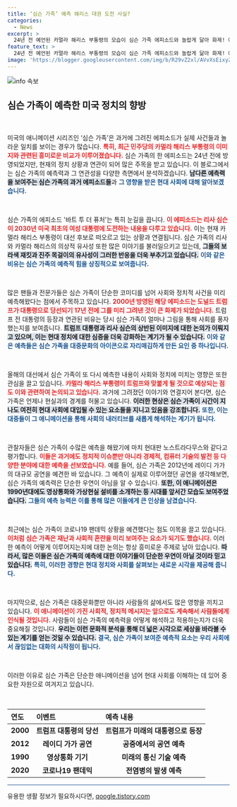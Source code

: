 ```yaml
---
title: ‘심슨 가족’ 예측 해리스 대권 도전 사실?
categories:
  - News
excerpt: >
  24년 전 예언된 카멀라 해리스 부통령의 모습이 심슨 가족 에피소드와 놀랍게 닮아 화제! 애니메이션이 미국 정치를 어떻게 예측했는지, 지금 바로 확인해 보세요!
feature_text: >
  24년 전 예언된 카멀라 해리스 부통령의 모습이 심슨 가족 에피소드와 놀랍게 닮아 화제! 애니메이션이 미국 정치를 어떻게 예측했는지, 지금 바로 확인해 보세요!
image: 'https://blogger.googleusercontent.com/img/b/R29vZ2xl/AVvXsEixyZcFfHzMRdzZMjFBmAUKJYCLCGyLL1o632UiGVXcaFdKo_bkvkuCioo0uUKlGfBVcT3P84aROyZIXSBEx3Aw5nCQ3pTgDom1WDC4m8eifvWiAmWEEVb4x6G_l8C0QH225ldMjyaFvpxGEBGNO37VmDTDMHGhJPq73UglMfDca1-0aw/s1600/blogspot.png'
---
```


<p><img src="https://blogger.googleusercontent.com/img/b/R29vZ2xl/AVvXsEixyZcFfHzMRdzZMjFBmAUKJYCLCGyLL1o632UiGVXcaFdKo_bkvkuCioo0uUKlGfBVcT3P84aROyZIXSBEx3Aw5nCQ3pTgDom1WDC4m8eifvWiAmWEEVb4x6G_l8C0QH225ldMjyaFvpxGEBGNO37VmDTDMHGhJPq73UglMfDca1-0aw/s1600/blogspot.png" alt="info 속보" /></p>

<h2 data-ke-size="size26">심슨 가족이 예측한 미국 정치의 향방</h2>

<p data-ke-size="size16">&nbsp;</p>

<p>미국의 애니메이션 시리즈인 ‘심슨 가족’은 과거에 그려진 에피소드가 실제 사건들과 놀라운 일치를 보이는 경우가 많습니다. <b><span style="color: #ee2323;">특히, 최근 민주당의 카멀라 해리스 부통령의 이미지와 관련된 흥미로운 비교가 이루어졌습니다.</span></b> 심슨 가족의 한 에피소드는 24년 전에 방영되었지만, 현재의 정치 상황과 연관이 되어 많은 주목을 받고 있습니다. 이 블로그에서는 심슨 가족의 예측력과 그 연관성을 다양한 측면에서 분석하겠습니다. <b><span style="background-color: #21538527;">남다른 예측력을 보여주는 심슨 가족의 과거 에피소드들</span></b>과 <b><span style="color: #1a5490;">그 영향을 받은 현대 사회에 대해 알아보겠습니다.</span></b></p>

<p data-ke-size="size16">&nbsp;</p>

<p>심슨 가족의 에피소드 '바트 투 더 퓨처'는 특히 눈길을 끕니다. <b><span style="color: #ee2323;">이 에피소드는 리사 심슨이 2030년 미국 최초의 여성 대통령에 도전하는 내용을 다루고 있습니다.</span></b> 이는 현재 카멀라 해리스 부통령이 대선 후보로 떠오르고 있는 상황과 연결됩니다. 심슨 가족의 리사와 카멀라 해리스의 의상적 유사성 또한 많은 이야기를 불러일으키고 있는데, <b><span style="background-color: #21538527;">그들의 보라색 재킷과 진주 목걸이의 유사성이 그러한 반응을 더욱 부추기고 있습니다.</span></b> <b><span style="color: #1a5490;">이와 같은 비유는 심슨 가족의 예측적 힘을 상징적으로 보여줍니다.</span></b></p>

<p data-ke-size="size16">&nbsp;</p>

<p>많은 팬들과 전문가들은 심슨 가족이 단순한 코미디를 넘어 사회와 정치적 사건을 미리 예측해왔다는 점에서 주목하고 있습니다. <b><span style="color: #ee2323;">2000년 방영된 해당 에피소드는 도널드 트럼프가 대통령으로 당선되기 17년 전에 그를 미리 그려낸 것이 큰 화제가 되었습니다.</span></b> 트럼프 전 대통령의 등장과 연관된 비유는 당시 심슨 가족이 얼마나 그림을 통해 사회를 풍자했는지를 보여줍니다. <b><span style="background-color: #21538527;">트럼프 대통령과 리사 심슨의 상반된 이미지에 대한 논의가 이뤄지고 있으며, 이는 현대 정치에 대한 심증을 더욱 강화하는 계기가 될 수 있습니다.</span></b> <b><span style="color: #1a5490;">이와 같은 예측들은 심슨 가족을 대중문화의 아이콘으로 자리매김하게 만든 요인 중 하나입니다.</span></b></p>

<p data-ke-size="size16">&nbsp;</p>

<p>올해의 대선에서 심슨 가족이 또 다시 예측한 내용이 사회와 정치에 미치는 영향은 또한 관심을 끌고 있습니다. <b><span style="color: #ee2323;">카멀라 해리스 부통령이 트럼프와 맞붙게 될 것으로 예상되는 점도 이와 관련하여 논의되고 있습니다.</span></b> 과거에 그려졌던 이야기와 연결지어 본다면, 심슨 가족은 언제나 현실과의 경계를 허물고 있습니다. <b><span style="background-color: #21538527;">이러한 현상은 심슨 가족이 시간이 지나도 여전히 현대 사회에 대입될 수 있는 요소들을 지니고 있음을 강조합니다.</span></b> <b><span style="color: #1a5490;">또한, 이는 대중들이 그 애니메이션을 통해 사회의 내러티브를 새롭게 해석하는 계기가 됩니다.</span></b></p>

<p data-ke-size="size16">&nbsp;</p>

<p>관찰자들은 심슨 가족이 수많은 예측을 해왔기에 마치 현대판 노스트라다무스와 같다고 평가합니다. <b><span style="color: #ee2323;">이들은 과거에도 정치적 이슈뿐만 아니라 경제적, 컴퓨터 기술의 발전 등 다양한 분야에 대한 예측을 선보였습니다.</span></b> 예를 들어, 심슨 가족은 2012년에 레이디 가가의 대규모 공연을 예견한 바 있습니다. 그 예측이 실제로 이루어졌던 공연을 생각해보면, 심슨 가족의 예측력은 단순한 우연이 아님을 알 수 있습니다. <b><span style="background-color: #21538527;">또한, 이 애니메이션은 1990년대에도 영상통화와 가상현실 설비를 소개하는 등 시대를 앞서간 모습도 보여주었습니다.</span></b> <b><span style="color: #1a5490;">그들의 예측 능력은 이를 통해 많은 이들에게 큰 인상을 남겼습니다.</span></b></p>

<p data-ke-size="size16">&nbsp;</p>

<p>최근에는 심슨 가족이 코로나19 팬데믹 상황을 예견했다는 점도 이목을 끌고 있습니다. <b><span style="color: #ee2323;">이처럼 심슨 가족은 재난과 사회적 혼란을 미리 보여주는 요소가 되기도 했습니다.</span></b> 이러한 예측이 어떻게 이루어지는지에 대한 논의는 항상 흥미로운 주제로 남아 있습니다. <b><span style="background-color: #21538527;">따라서, 많은 이들은 심슨 가족의 예측에 대한 이야기들이 단순한 우연이 아닐 것이라 믿고 있습니다.</span></b> <b><span style="color: #1a5490;">특히, 이러한 경향은 현대 정치와 사회를 살펴보는 새로운 시각을 제공해 줍니다.</span></b></p>

<p data-ke-size="size16">&nbsp;</p>

<p>마지막으로, 심슨 가족은 대중문화뿐만 아니라 사람들의 삶에서도 많은 영향을 끼치고 있습니다. <b><span style="color: #ee2323;">이 애니메이션이 가진 사회적, 정치적 메시지는 앞으로도 계속해서 사람들에게 인식될 것입니다.</span></b> 사람들이 심슨 가족의 예측력을 어떻게 해석하고 적용하는지가 더욱 중요해질 것입니다. <b><span style="background-color: #21538527;">우리는 이런 문화적 분석을 통해 더 넓은 시각으로 세상을 바라볼 수 있는 계기를 얻는 것일 수 있습니다.</span></b> <b><span style="color: #1a5490;">결국, 심슨 가족이 보여준 예측적 요소는 우리 사회에서 끊임없는 대화의 시작점이 됩니다.</span></b> </p>

<p data-ke-size="size16">&nbsp;</p>

<p>이러한 이유로 심슨 가족은 단순한 애니메이션을 넘어 현대 사회를 이해하는 데 있어 중요한 자원으로 여겨지고 있습니다. </p>

<p data-ke-size="size16">&nbsp;</p>

<table style="width: 100%; border-collapse: collapse;">
<thead>
<tr>
<th style="text-align: left; height: 30px;">연도</th>
<th style="text-align: left; height: 30px;">이벤트</th>
<th style="text-align: left; height: 30px;">예측 내용</th>
</tr>
</thead>
<tbody>
<tr>
<td style="text-align: center; height: 17px;"><b>2000</b></td>
<td style="text-align: center; height: 17px;"><b>트럼프 대통령의 당선</b></td>
<td style="text-align: center; height: 17px;"><b>트럼프가 미래의 대통령으로 등장</b></td>
</tr>
<tr>
<td style="text-align: center; height: 17px;"><b>2012</b></td>
<td style="text-align: center; height: 17px;"><b>레이디 가가 공연</b></td>
<td style="text-align: center; height: 17px;"><b>공중에서의 공연 예측</b></td>
</tr>
<tr>
<td style="text-align: center; height: 17px;"><b>1990</b></td>
<td style="text-align: center; height: 17px;"><b>영상통화 기기</b></td>
<td style="text-align: center; height: 17px;"><b>미래의 통신 기술 예측</b></td>
</tr>
<tr>
<td style="text-align: center; height: 17px;"><b>2020</b></td>
<td style="text-align: center; height: 17px;"><b>코로나19 팬데믹</b></td>
<td style="text-align: center; height: 17px;"><b>전염병의 발생 예측</b></td>
</tr>
</tbody>
</table>

<hr style="height: 1px; border: none; background-color: #1a5490;" />
유용한 생활 정보가 필요하시다면, <a href="https://qoogle.tistory.com" rel="dofollow">qoogle.tistory.com</a>


